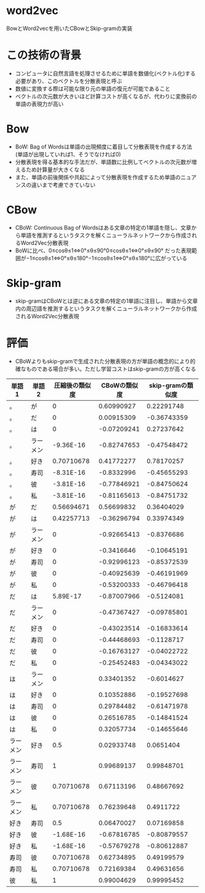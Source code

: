 # word2vec  
BowとWord2vecを用いたCBowとSkip-gramの実装  

# この技術の背景  
- コンピュータに自然言語を処理させるために単語を数値化(ベクトル化)する必要があり、このベクトルを分散表現と呼ぶ  
- 数値に変換する際は可能な限り元の単語の復元が可能であること  
- ベクトルの次元数が大きいほど計算コストが高くなるが、代わりに変換前の単語の表現力が高い  

# Bow  
- BoW: Bag of Wordsは単語の出現頻度に着目して分散表現を作成する方法(単語が出現していれば1、そうでなければ0)  
- 分散表現を得る基本的な手法だが、単語数に比例してベクトルの次元数が増えるため計算量が大きくなる  
- また、単語の前後関係や共起によって分散表現を作成するため単語のニュアンスの違いまで考慮できていない  

# CBow  
- CBoW: Continuous Bag of Wordsはある文章の特定の1単語を隠し、文章から単語を推測するというタスクを解くニューラルネットワークから作成されるWord2Vec分散表現  
- BoWに比べ、0≤cosθ≤1⇔0°≤θ≤90°0≤cos⁡θ≤1⇔0°≤θ≤90° だった表現範囲が−1≤cosθ≤1⇔0°≤θ≤180°−1≤cos⁡θ≤1⇔0°≤θ≤180°に広がっている  

# Skip-gram  
- skip-gramはCBoWとは逆にある文章の特定の1単語に注目し、単語から文章内の周辺語を推測するというタスクを解くニューラルネットワークから作成されるWord2Vec分散表現  

# 評価  
- CBoWよりもskip-gramで生成された分散表現の方が単語の概念的により的確なものである場合が多い。ただし学習コストはskip-gramの方が高くなる  

| 単語1    | 単語2    | 圧縮後の類似度 | CBoWの類似度 | skip-gramの類似度 |    
|----------|----------|----------------|--------------|-------------------|    
| 。       | が       | 0              | 0.60990927   | 0.22291748        |  
| 。       | だ       | 0              | 0.00915309   | -0.36743359       |  
| 。       | は       | 0              | -0.07209241  | 0.27237642        |  
| 。       | ラーメン | -9.36E-16      | -0.82747653  | -0.47548472       |  
| 。       | 好き     | 0.70710678     | 0.41772277   | 0.78170257        |  
| 。       | 寿司     | -8.31E-16      | -0.8332996   | -0.45655293       |  
| 。       | 彼       | -3.81E-16      | -0.77846921  | -0.84750624       |  
| 。       | 私       | -3.81E-16      | -0.81165613  | -0.84751732       |  
| が       | だ       | 0.56694671     | 0.56699832   | 0.36404029        |  
| が       | は       | 0.42257713     | -0.36296794  | 0.33974349        |  
| が       | ラーメン | 0              | -0.92665413  | -0.8376686        |  
| が       | 好き     | 0              | -0.3416646   | -0.10645191       |  
| が       | 寿司     | 0              | -0.92996123  | -0.85372539       |  
| が       | 彼       | 0              | -0.40925639  | -0.46191969       |  
| が       | 私       | 0              | -0.53200333  | -0.46796418       |  
| だ       | は       | 5.89E-17       | -0.87007966  | -0.5124081        |  
| だ       | ラーメン | 0              | -0.47367427  | -0.09785801       |  
| だ       | 好き     | 0              | -0.43023514  | -0.16833614       |  
| だ       | 寿司     | 0              | -0.44468693  | -0.1128717        |  
| だ       | 彼       | 0              | -0.16763127  | -0.04022722       |  
| だ       | 私       | 0              | -0.25452483  | -0.04343022       |  
| は       | ラーメン | 0              | 0.33401352   | -0.6014627        |  
| は       | 好き     | 0              | 0.10352886   | -0.19527698       |  
| は       | 寿司     | 0              | 0.29784482   | -0.61471978       |  
| は       | 彼       | 0              | 0.26516785   | -0.14841524       |  
| は       | 私       | 0              | 0.32057734   | -0.14655646       |  
| ラーメン | 好き     | 0.5            | 0.02933748   | 0.0651404         |  
| ラーメン | 寿司     | 1              | 0.99689137   | 0.99848701        |  
| ラーメン | 彼       | 0.70710678     | 0.67113196   | 0.48667692        |  
| ラーメン | 私       | 0.70710678     | 0.76239648   | 0.4911722         |  
| 好き     | 寿司     | 0.5            | 0.06470027   | 0.07169858        |  
| 好き     | 彼       | -1.68E-16      | -0.67816785  | -0.80879557       |  
| 好き     | 私       | -1.68E-16      | -0.57679278  | -0.80612887       |  
| 寿司     | 彼       | 0.70710678     | 0.62734895   | 0.49199579        |  
| 寿司     | 私       | 0.70710678     | 0.72169384   | 0.49631656        |  
| 彼       | 私       | 1              | 0.99004629   | 0.99995452        |  
